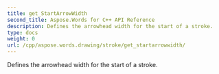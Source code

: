 ```yaml
---
title: get_StartArrowWidth
second_title: Aspose.Words for C++ API Reference
description: Defines the arrowhead width for the start of a stroke. 
type: docs
weight: 0
url: /cpp/aspose.words.drawing/stroke/get_startarrowwidth/
---
```


Defines the arrowhead width for the start of a stroke. 

